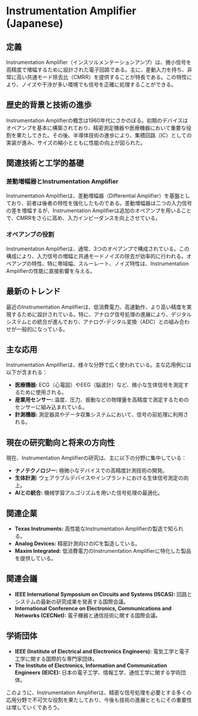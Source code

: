 # Instrumentation Amplifier (Japanese)

## 定義

Instrumentation Amplifier（インスツルメンテーションアンプ）は、微小信号を高精度で増幅するために設計された電子回路である。主に、差動入力を持ち、非常に高い共通モード除去比（CMRR）を提供することが特長である。この特性により、ノイズや干渉が多い環境でも信号を正確に処理することができる。

## 歴史的背景と技術の進歩

Instrumentation Amplifierの概念は1960年代にさかのぼる。初期のデバイスはオペアンプを基本に構築されており、精密測定機器や医療機器において重要な役割を果たしてきた。その後、半導体技術の進歩により、集積回路（IC）としての実装が進み、サイズの縮小とともに性能の向上が図られた。

## 関連技術と工学的基礎

### 差動増幅器とInstrumentation Amplifier

Instrumentation Amplifierは、差動増幅器（Differential Amplifier）を基盤としており、前者は後者の特性を強化したものである。差動増幅器は二つの入力信号の差を増幅するが、Instrumentation Amplifierは追加のオペアンプを用いることで、CMRRをさらに高め、入力インピーダンスを向上させている。

### オペアンプの役割

Instrumentation Amplifierは、通常、3つのオペアンプで構成されている。この構成により、入力信号の増幅と共通モードノイズの除去が効率的に行われる。オペアンプの特性、特に帯域幅、スルーレート、ノイズ特性は、Instrumentation Amplifierの性能に直接影響を与える。

## 最新のトレンド

最近のInstrumentation Amplifierは、低消費電力、高速動作、より高い精度を実現するために設計されている。特に、アナログ信号処理の進展により、デジタルシステムとの統合が進んでおり、アナログ-デジタル変換（ADC）との組み合わせが一般的になっている。

## 主な応用

Instrumentation Amplifierは、様々な分野で広く使われている。主な応用例には以下が含まれる：

- **医療機器:** ECG（心電図）やEEG（脳波計）など、微小な生体信号を測定するために使用される。
- **産業用センサー:** 温度、圧力、振動などの物理量を高精度で測定するためのセンサーに組み込まれている。
- **計測機器:** 測定器具やデータ収集システムにおいて、信号の前処理に利用される。

## 現在の研究動向と将来の方向性

現在、Instrumentation Amplifierの研究は、主に以下の分野に集中している：

- **ナノテクノロジー:** 極微小なデバイスでの高精度計測技術の開発。
- **生体計測:** ウェアラブルデバイスやインプラントにおける生体信号測定の向上。
- **AIとの統合:** 機械学習アルゴリズムを用いた信号処理の最適化。

## 関連企業

- **Texas Instruments:** 高性能なInstrumentation Amplifierの製造で知られる。
- **Analog Devices:** 精密計測向けのICを製造している。
- **Maxim Integrated:** 低消費電力のInstrumentation Amplifierに特化した製品を提供している。

## 関連会議

- **IEEE International Symposium on Circuits and Systems (ISCAS):** 回路とシステムの最新の研究成果を発表する国際会議。
- **International Conference on Electronics, Communications and Networks (CECNet):** 電子機器と通信技術に関する国際会議。

## 学術団体

- **IEEE (Institute of Electrical and Electronics Engineers):** 電気工学と電子工学に関する国際的な専門家団体。
- **The Institute of Electronics, Information and Communication Engineers (IEICE):** 日本の電子工学、情報工学、通信工学に関する学術団体。 

このように、Instrumentation Amplifierは、精密な信号処理を必要とする多くの応用分野で不可欠な役割を果たしており、今後も技術の進展とともにその重要性は増していくであろう。